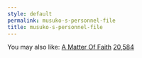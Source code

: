 ```yaml
---
style: default
permalink: musuko-s-personnel-file
title: musuko-s-personnel-file
---
```

You may also like:
[A Matter Of Faith](http://scp-wiki.net/a-matter-of-faith)
[20,584](http://scp-wiki.net/20-584)